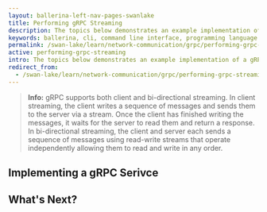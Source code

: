 ```yaml
---
layout: ballerina-left-nav-pages-swanlake
title: Performing gRPC Streaming
description: The topics below demonstrates an example implementation of a gRPC client and bi-directional streaming using Ballerina.
keywords: ballerina, cli, command line interface, programming language
permalink: /swan-lake/learn/network-communication/grpc/performing-grpc-streaming/
active: performing-grpc-streaming
intro: The topics below demonstrates an example implementation of a gRPC client and bi-directional streaming using Ballerina.
redirect_from:
  - /swan-lake/learn/network-communication/grpc/performing-grpc-streaming
---
```




>**Info:** gRPC supports both client and bi-directional streaming. In client streaming, the client writes a sequence of messages and sends them to the server via a stream. Once the client has finished writing the messages, it waits for the server to read them and return a response. In bi-directional streaming, the client and server each sends a sequence of messages using read-write streams that operate independently allowing them to read and write in any order.


## Implementing a gRPC Serivce


## What's Next?

<style> #tree-expand-all, #tree-collapse-all, .cTocElements {display:none;} .cGitButtonContainer {padding-left: 40px;} </style>